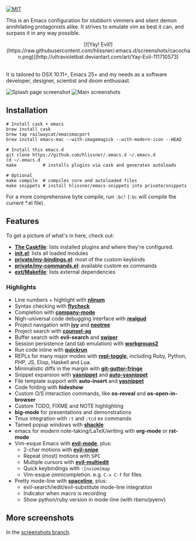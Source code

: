 [![MIT](https://img.shields.io/badge/license-MIT-green.svg)](./LICENSE)

This is an Emacs configuration for stubborn vimmers and silent demon
annihilating protagonists alike. It strives to emulate vim as best it can, and
surpass it in any way possible.

<center>
[![Yay! Evil!](https://raw.githubusercontent.com/hlissner/.emacs.d/screenshots/cacochan.png)](http://ultravioletbat.deviantart.com/art/Yay-Evil-111710573)
</center>
<br />

It is tailored to OSX 10.11+, Emacs 25+ and my needs as a software developer,
designer, scientist and doom enthusiast.

![Splash page screenshot](https://raw.githubusercontent.com/hlissner/.emacs.d/screenshots/scratch.png?raw=true)
![Main screenshots](https://raw.githubusercontent.com/hlissner/.emacs.d/screenshots/main.png?raw=true)

## Installation

```
# Install cask + emacs
brew install cask
brew tap railwaycat/emacsmacport
brew install emacs-mac --with-imagemagick --with-modern-icon --HEAD

# Install this emacs.d
git clone https://github.com/hlissner/.emacs.d ~/.emacs.d
cd ~/.emacs.d
make          # installs plugins via cask and generates autoloads

# Optional
make compile  # compiles core and autoloaded files
make snippets # install hlissner/emacs-snippets into private/snippets
```

For a more comprehensive byte compile, run `:bc!` (`:bc` will compile the
current *.el file).

## Features

To get a picture of what's in here, check out:

* **[The Caskfile](Cask)**: lists installed plugins and where they're configured.
* **[init.el](init.el)**: lists all loaded modules
* **[private/my-bindings.el](private/my-bindings.el)**: most of the custom keybinds
* **[private/my-commands.el](private/my-commands.el)**: available custom ex commands
* **[ext/Makefile](ext/Makefile)**: lists external dependencies

### Highlights

* Line numbers + highlight with **[nlinum]** <br />
* Syntax checking with **[flycheck]** <br />
* Completion with **[company-mode]** <br />
* Nigh-universal code debugging interface with **[realgud]**
* Project navigation with **[ivy]** and **[neotree]**
* Project search with **[counsel-ag]**
* Buffer search with **evil-search** and **[swiper]**
* Session persistence (and tab emulation) with **[workgroups2]**
* Run code inline with **[quickrun]**
* REPLs for many major modes with **[repl-toggle]**, including Ruby, Python, PHP,
  JS, Elisp, Haskell and Lua.
* Minimalistic diffs in the margin with **[git-gutter-fringe]**
* Snippet expansion with **[yasnippet]** and **[auto-yasnippet]**
* File template support with **auto-insert** and **[yasnippet]**
* Code folding with **hideshow**
* Custom O/S interaction commands, like **os-reveal** and **os-open-in-browser**
* Custom TODO, FIXME and NOTE highlighting
* **big-mode** for presentations and demonstrations
* Tmux integration with `:t` and `:tcd` ex commands
* Tamed popup windows with **[shackle]**
* emacs for modern note-taking/LaTeX/writing with **org-mode** or **rst-mode**
* Vim-esque Emacs with **[evil-mode]**, plus:
  * 2-char motions with **[evil-snipe]**
  * Repeat (most) motions with <kbd>SPC</kbd>
  * Multiple cursors with **[evil-multiedit]**
  * Quick keybindings with `:[nviom]map`
  * Vim-esque omnicompletion. e.g. `C-x C-f` for files
* Pretty mode-line with **[spaceline]**, plus:
  * evil-search/iedit/evil-substitute mode-line integration
  * Indicator when macro is recording<br/>
  * Show python/ruby version in mode-line (with rbenv/pyenv)


[nlinum]: http://elpa.gnu.org/packages/nlinum.html
[flycheck]: https://melpa.org/#/flycheck
[company-mode]: https://melpa.org/#/company
[realgud]: https://melpa.org/#/realgud
[ivy]: https://melpa.org/#/ivy
[git-gutter-fringe]: https://melpa.org/#/git-gutter-fringe
[neotree]: https://melpa.org/#/neotree
[counsel-ag]: https://melpa.org/#/counsel
[swiper]: https://melpa.org/#/swiper
[evil-mode]: https://melpa.org/#/evil
[workgroups2]: https://melpa.org/#/workgroups2
[quickrun]: https://melpa.org/#/quickrun
[repl-toggle]: https://melpa.org/#/repl-toggle
[yasnippet]: https://melpa.org/#/yasnippet
[auto-yasnippet]: https://melpa.org/#/auto-yasnippet
[shackle]: https://melpa.org/#/shackle
[evil-snipe]: https://melpa.org/#/evil-snipe
[evil-multiedit]: https://melpa.org/#/evil-multiedit
[spaceline]: https://melpa.org/#/spaceline

## More screenshots

In the [screenshots branch](https://github.com/hlissner/.emacs.d/tree/screenshots).
